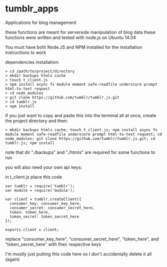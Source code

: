 # tumblr_apps
Applications for blog management

these functions are meant for serverside manipulation of blog data
these functions were written and tested with node.js on Ubuntu 14.04

You must have both Node.JS and NPM installed for the installation instructions to work 

dependencies installation:
```
> cd /path/to/project/directory
> mkdir backups htmls cache
> touch t_client.js
> npm install async fs module moment safe-readfile underscore prompt html-to-text request
> cd node_modules
> git clone https://github.com/tumblr/tumblr.js.git
> cd tumblr.js
> npm install
```

if you just want to copy and paste this into the terminal all at once, create the project directory and then:
```
> mkdir backups htmls cache; touch t_client.js; npm install async fs module moment safe-readfile underscore prompt html-to-text request; cd node_modules; git clone https://github.com/tumblr/tumblr.js.git; cd tumblr.js; npm install
```

note that dir "./backups" and "./htmls" are required for some functions to run

you will also need your own api keys:

in t_client.js place this code
```
var tumblr = require('tumblr');
var module = require('module');

var client = tumblr.createClient({
  consumer_key: consumer_key_here,
  consumer_secret: consumer_secret_here,
  token: token_here,
  token_secret: token_secret_here
});

exports.client = client;
```
replace "consumer_key_here", "consumer_secret_here", "token_here", and "token_secret_here" with their respective keys

I'm mostly just putting this code here so I don't accidentally delete it all (again)
 
